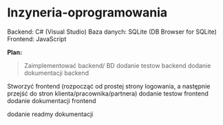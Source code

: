 # Inzyneria-oprogramowania

Backend: C# (Visual Studio)
Baza danych: SQLite (DB Browser for SQLite)
Frontend: JavaScript

**Plan:**
> Zaimplementować backend/ BD
dodanie testow backend
dodanie dokumentacji backend

Stworzyć frontend (rozpocząć od prostej strony logowania, a następnie przejść do stron klienta/pracownika/partnera)
dodanie testow frontend
dodanie dokumentacji frontend

dodanie readmy dokumentacji
